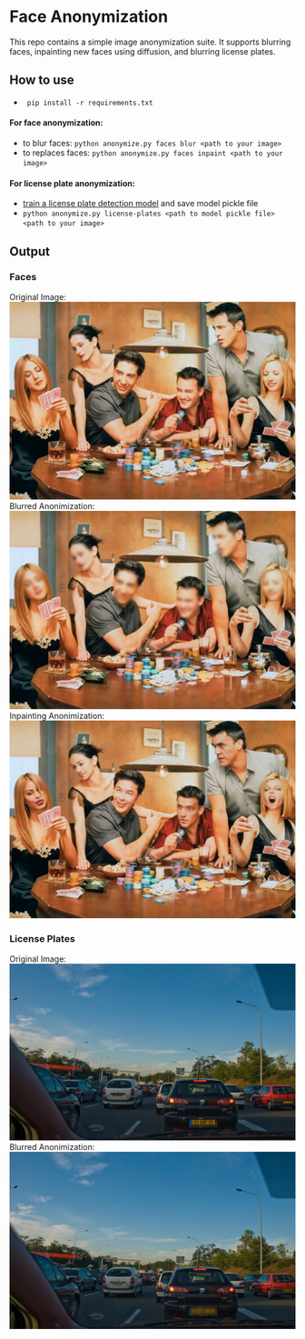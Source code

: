 # Face Anonymization
This repo contains a simple image anonymization suite. It supports blurring faces, inpainting new faces using diffusion, and blurring license plates.


## How to use
- ``` pip install -r requirements.txt```
#### For face anonymization:
- to blur faces: ```python anonymize.py faces blur <path to your image>```
- to replaces faces: ```python anonymize.py faces inpaint <path to your image>```
#### For license plate anonymization:
- [train a license plate detection model](https://github.com/migueldecampos/license_plate_detection) and save model pickle file
- ```python anonymize.py license-plates <path to model pickle file> <path to your image>```

## Output

### Faces
Original Image:
![Original](examples/friends.jpg)
Blurred Anonimization:
![Blurred](examples/friends_blur.jpg)
Inpainting Anonimization:
![Inpainted](examples/friends_inpaint.jpg)

### License Plates
Original Image:
![Original](examples/traffic.jpg)
Blurred Anonimization:
![Blurred](examples/traffic_blur.jpg)